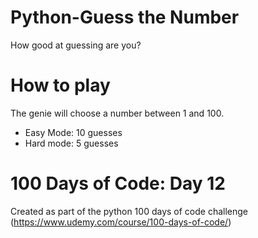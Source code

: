 # Python-Guess the Number
How good at guessing are you?

# How to play
The genie will choose a number between 1 and 100.
* Easy Mode: 10 guesses
* Hard mode: 5 guesses

# 100 Days of Code: Day 12
Created as part of the python 100 days of code challenge (https://www.udemy.com/course/100-days-of-code/)
